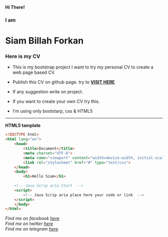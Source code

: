 **Hi There!**  
### I am
# Siam Billah Forkan 
### Here is my CV

- This is my bootstrap project I want to try my personal CV to create a web page based CV.
- Publish this CV on github page. try to 
<a href="https://siambillah.github.io/cv/" target="blank">**VISIT HERE**</a>
- If any suggestion write on project.

- If you want to create your own CV try this.
- I'm using only bootstarp, css & HTML5
---


**HTML5 tamplate**
```html
<!DOCTYPE html>
<html lang="en">
    <head>
        <title>Document</title>
        <meta charset="UTF-8">
        <meta name="viewport" content="width=device-width, initial-scale=1">
        <link rel="stylesheet" href="#" type="text/css">
    </head>
    <body>
        <h1>Hello Siam</h1>
    
    <!-- Java Scrip aria Start  -->
    <script>
        <!-- Java Scrip aria place here your code or link  -->
    </script>
    </body>
</html>

```
_Find me on facebook <a href="https://facebook.com/siambillah">here</a>_  
_Find me on twitter <a href="https://twitter.com/siambillah">here</a>_  
_Find me on telegram <a href="https://t.me/+8801722668241">here</a>_  
 
